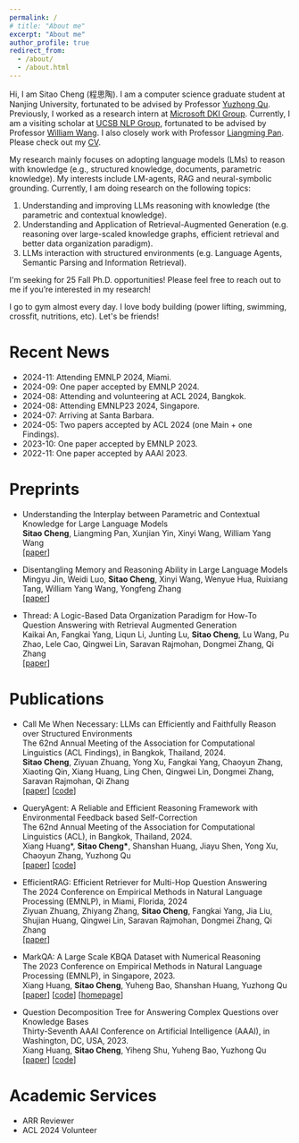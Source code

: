 ```yaml
---
permalink: /
# title: "About me"
excerpt: "About me"
author_profile: true
redirect_from: 
  - /about/
  - /about.html
---
```


 Hi, I am Sitao Cheng (程思陶). I am a computer science graduate student at Nanjing University, fortunated to be advised by Professor [Yuzhong Qu](http://ws.nju.edu.cn/~yzqu). 
Previously, I worked as a research intern at [Microsoft DKI Group](https://www.microsoft.com/en-us/research/group/data-knowledge-intelligence/).
Currently, I am a visiting scholar at [UCSB NLP Group](http://nlp.cs.ucsb.edu/), fortunated to be advised by Professor [William Wang](https://sites.cs.ucsb.edu/~william/index.html). I also closely work with Professor [Liangming Pan](https://liangmingpan.bio/). Please check out my [CV](https://sitaocheng.github.io/files/Academic_CV.pdf).

 My research mainly focuses on adopting language models (LMs) to reason with knowledge (e.g., structured knowledge, documents, parametric knowledge). My interests include LM-agents, RAG and neural-symbolic grounding. Currently, I am doing research on the following topics:

1. Understanding and improving LLMs reasoning with knowledge (the parametric and contextual knowledge).
2. Understanding and Application of Retrieval-Augmented Generation (e.g. reasoning over large-scaled knowledge graphs, efficient retrieval and better data organization paradigm).        
3. LLMs interaction with structured environments (e.g. Language Agents, Semantic Parsing and Information Retrieval).
          
I'm seeking for 25 Fall Ph.D. opportunities! Please feel free to reach out to me if you’re interested in my research!

I go to gym almost every day. I love body building (power lifting, swimming, crossfit, nutritions, etc). Let's be friends!

Recent News
======

- 2024-11: Attending EMNLP 2024, Miami.
- 2024-09: One paper accepted by EMNLP 2024.
- 2024-08: Attending and volunteering at ACL 2024, Bangkok.
- 2024-08: Attending EMNLP23 2024, Singapore.
- 2024-07: Arriving at Santa Barbara.
- 2024-05: Two papers accepted by ACL 2024 (one Main + one Findings).
- 2023-10: One paper accepted by EMNLP 2023.
- 2022-11: One paper accepted by AAAI 2023.  

Preprints
======

- Understanding the Interplay between Parametric and Contextual Knowledge for Large Language Models \
**Sitao Cheng**, Liangming Pan, Xunjian Yin, Xinyi Wang, William Yang Wang \
[[paper](https://arxiv.org/abs/2410.08414)]  

- Disentangling Memory and Reasoning Ability in Large Language Models \
Mingyu Jin, Weidi Luo, **Sitao Cheng**, Xinyi Wang, Wenyue Hua, Ruixiang Tang, William Yang Wang, Yongfeng Zhang \
[[paper](https://arxiv.org/abs/2411.13504)]  

- Thread: A Logic-Based Data Organization Paradigm for How-To Question Answering with Retrieval Augmented Generation \
Kaikai An, Fangkai Yang, Liqun Li, Junting Lu, **Sitao Cheng**, Lu Wang, Pu Zhao, Lele Cao, Qingwei Lin, Saravan Rajmohan, Dongmei Zhang, Qi Zhang\
[[paper](https://arxiv.org/abs/2406.13372)]  


Publications
======


- Call Me When Necessary: LLMs can Efficiently and Faithfully Reason over Structured Environments\
The 62nd Annual Meeting of the Association for Computational Linguistics (ACL Findings), in Bangkok, Thailand, 2024.\
**Sitao Cheng**, Ziyuan Zhuang, Yong Xu, Fangkai Yang, Chaoyun Zhang, Xiaoting Qin, Xiang Huang, Ling Chen, Qingwei Lin, Dongmei Zhang, Saravan Rajmohan, Qi Zhang\
[[paper](https://arxiv.org/abs/2403.08593)] [[code](https://github.com/microsoft/Readi)]  



- QueryAgent: A Reliable and Efficient Reasoning Framework with Environmental Feedback based Self-Correction\
The 62nd Annual Meeting of the Association for Computational Linguistics (ACL), in Bangkok, Thailand, 2024.\
Xiang Huang*, **Sitao Cheng\***, Shanshan Huang, Jiayu Shen, Yong Xu, Chaoyun Zhang, Yuzhong Qu\
[[paper](https://arxiv.org/abs/2403.11886)] [[code](https://github.com/cdhx/QueryAgent)]


- EfficientRAG: Efficient Retriever for Multi-Hop Question Answering \
The 2024 Conference on Empirical Methods in Natural Language Processing (EMNLP), in Miami, Florida, 2024 \
Ziyuan Zhuang, Zhiyang Zhang, **Sitao Cheng**, Fangkai Yang, Jia Liu, Shujian Huang, Qingwei Lin, Saravan Rajmohan, Dongmei Zhang, Qi Zhang \
[[paper](https://www.arxiv.org/abs/2408.04259)]  


- MarkQA: A Large Scale KBQA Dataset with Numerical Reasoning\
The 2023 Conference on Empirical Methods in Natural Language Processing (EMNLP), in Singapore, 2023.\
Xiang Huang, **Sitao Cheng**, Yuheng Bao, Shanshan Huang, Yuzhong Qu\
[[paper](https://arxiv.org/abs/2310.15517)] [[code](https://github.com/cdhx/MarkQA)] [[homepage](http://ws.nju.edu.cn/MarkQA)]



- Question Decomposition Tree for Answering Complex Questions over Knowledge Bases\
Thirty-Seventh AAAI Conference on Artificial Intelligence (AAAI), in Washington, DC, USA, 2023. \
Xiang Huang, **Sitao Cheng**, Yiheng Shu, Yuheng Bao, Yuzhong Qu \
[[paper](https://arxiv.org/abs/2306.07597)] [[code](https://github.com/cdhx/QDTQA)]



Academic Services
======

- ARR Reviewer
- ACL 2024 Volunteer

